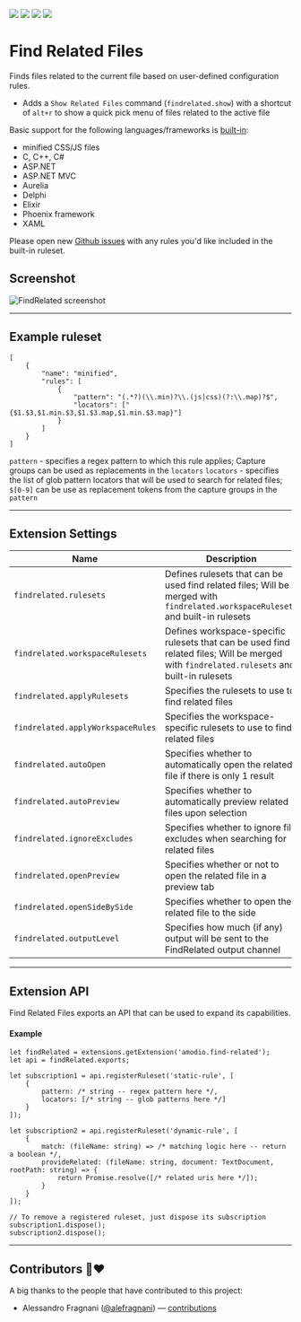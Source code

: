 [![](https://vsmarketplacebadges.dev/version-short/amodio.find-related.svg)](https://marketplace.visualstudio.com/items?itemName=amodio.find-related)
[![](https://vsmarketplacebadges.dev/installs-short/amodio.find-related.svg)](https://marketplace.visualstudio.com/items?itemName=amodio.find-related)
[![](https://vsmarketplacebadges.dev/rating-short/amodio.find-related.svg)](https://marketplace.visualstudio.com/items?itemName=amodio.find-related)
[![](https://img.shields.io/badge/vscode--dev--community-find--related--files-blue.svg?logo=slack&labelColor=555555)](https://vscode-slack.amod.io)

# Find Related Files

Finds files related to the current file based on user-defined configuration rules.

- Adds a `Show Related Files` command (`findrelated.show`) with a shortcut of `alt+r` to show a quick pick menu of files related to the active file

Basic support for the following languages/frameworks is [built-in](#built-in-rulesets):

- minified CSS/JS files
- C, C++, C#
- ASP.NET
- ASP.NET MVC
- Aurelia
- Delphi
- Elixir
- Phoenix framework
- XAML

Please open new [Github issues](https://github.com/eamodio/vscode-find-related/issues) with any rules you'd like included in the built-in ruleset.

## Screenshot

![FindRelated screenshot](https://raw.githubusercontent.com/eamodio/vscode-find-related/master/images/screenshot.png)

---

## Example ruleset

```
[
	{
		"name": "minified",
		"rules": [
			{
				"pattern": "(.*?)(\\.min)?\\.(js|css)(?:\\.map)?$",
				"locators": ["{$1.$3,$1.min.$3,$1.$3.map,$1.min.$3.map}"]
			}
		]
	}
]
```

`pattern` - specifies a regex pattern to which this rule applies; Capture groups can be used as replacements in the `locators`
`locators` - specifies the list of glob pattern locators that will be used to search for related files; `$[0-9]` can be use as replacement tokens from the capture groups in the `pattern`

---

## Extension Settings

| Name                              | Description                                                                                                                               |
| --------------------------------- | ----------------------------------------------------------------------------------------------------------------------------------------- |
| `findrelated.rulesets`            | Defines rulesets that can be used find related files; Will be merged with `findrelated.workspaceRulesets` and built-in rulesets           |
| `findrelated.workspaceRulesets`   | Defines workspace-specific rulesets that can be used find related files; Will be merged with `findrelated.rulesets` and built-in rulesets |
| `findrelated.applyRulesets`       | Specifies the rulesets to use to find related files                                                                                       |
| `findrelated.applyWorkspaceRules` | Specifies the workspace-specific rulesets to use to find related files                                                                    |
| `findrelated.autoOpen`            | Specifies whether to automatically open the related file if there is only 1 result                                                        |
| `findrelated.autoPreview`         | Specifies whether to automatically preview related files upon selection                                                                   |
| `findrelated.ignoreExcludes`      | Specifies whether to ignore file excludes when searching for related files                                                                |
| `findrelated.openPreview`         | Specifies whether or not to open the related file in a preview tab                                                                        |
| `findrelated.openSideBySide`      | Specifies whether to open the related file to the side                                                                                    |
| `findrelated.outputLevel`         | Specifies how much (if any) output will be sent to the FindRelated output channel                                                         |

---

## Extension API

Find Related Files exports an API that can be used to expand its capabilities.

#### Example

```
let findRelated = extensions.getExtension('amodio.find-related');
let api = findRelated.exports;

let subscription1 = api.registerRuleset('static-rule', [
	{
		pattern: /* string -- regex pattern here */,
		locators: [/* string -- glob patterns here */]
	}
]);

let subscription2 = api.registerRuleset('dynamic-rule', [
	{
		match: (fileName: string) => /* matching logic here -- return a boolean */,
		provideRelated: (fileName: string, document: TextDocument, rootPath: string) => {
			return Promise.resolve([/* related uris here */]);
		}
	}
]);

// To remove a registered ruleset, just dispose its subscription
subscription1.dispose();
subscription2.dispose();
```

---

## Contributors &#x1F64F;&#x2764;

A big thanks to the people that have contributed to this project:

- Alessandro Fragnani ([@alefragnani](https://github.com/alefragnani)) &mdash; [contributions](https://github.com/eamodio/vscode-find-related/commits?author=alefragnani)
